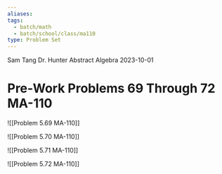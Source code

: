 ```yaml
---
aliases: 
tags:
  - batch/math
  - batch/school/class/ma110
type: Problem Set
---
```

Sam Tang
Dr. Hunter
Abstract Algebra
2023-10-01
# Pre-Work Problems 69 Through 72 MA-110

![[Problem 5.69 MA-110]]

![[Problem 5.70 MA-110]]

![[Problem 5.71 MA-110]]

![[Problem 5.72 MA-110]]
